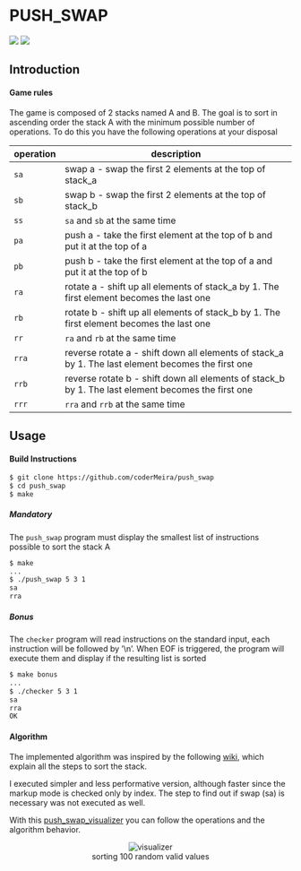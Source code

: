 # PUSH_SWAP

![](https://img.shields.io/badge/Language-C-blue)
![](https://img.shields.io/badge/School-42-black)


## Introduction

#### Game rules

The game is composed of 2 stacks named A and B.
The goal is to sort in ascending order the stack A with the minimum possible number of operations.
To do this you have the following operations at your disposal

| operation | description |
| ------------ | ------------ |
| `sa` | swap a - swap the first 2 elements at the top of stack_a |
| `sb` | swap b - swap the first 2 elements at the top of stack_b |
| `ss` | `sa` and `sb` at the same time |
| `pa` | push a - take the first element at the top of b and put it at the top of a |
| `pb` | push b - take the first element at the top of a and put it at the top of b |
| `ra` | rotate a - shift up all elements of stack_a by 1. The first element becomes the last one |
| `rb` | rotate b - shift up all elements of stack_b by 1. The first element becomes the last one |
| `rr` | `ra` and `rb` at the same time |
| `rra` | reverse rotate a - shift down all elements of stack_a by 1. The last element becomes the first one |
| `rrb` | reverse rotate b - shift down all elements of stack_b by 1. The last element becomes the first one |
| `rrr` | `rra` and `rrb` at the same time |


## Usage

#### Build Instructions

```bash
$ git clone https://github.com/coderMeira/push_swap
$ cd push_swap
$ make
```

##### Mandatory

The `push_swap` program must display the smallest list of instructions possible to sort the stack A

```bash
$ make
...
$ ./push_swap 5 3 1
sa
rra
```

##### Bonus

The `checker` program will read instructions on the standard input, each instruction
will be followed by ’\n’. When EOF is triggered, the program will execute them and display if the resulting list is sorted

```bash
$ make bonus
...
$ ./checker 5 3 1
sa
rra
OK
```
#### Algorithm

The implemented algorithm was inspired by the following [wiki](https://github.com/VBrazhnik/Push_swap/wiki/Algorithm), which explain all the steps to sort the stack.

I executed simpler and less performative version, although faster since the markup mode is checked only by index. The step to find out if swap (sa) is necessary was not executed as well.

With this [push_swap_visualizer](https://github.com/o-reo/push_swap_visualizer) you can follow the operations and the algorithm behavior.

<p align="center">
	<img alt="visualizer" src="https://user-images.githubusercontent.com/56961723/123333822-86bca580-d542-11eb-92cb-b606d9687f35.gif"/></br>
	sorting 100 random valid values
</p>
